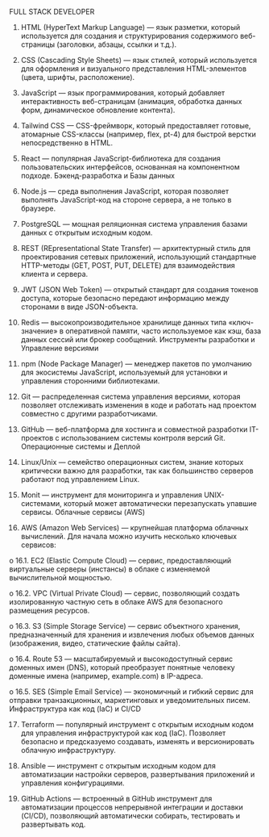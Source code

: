   FULL STACK DEVELOPER

1.	HTML (HyperText Markup Language) — язык разметки, который используется для создания и структурирования содержимого веб-страницы (заголовки, абзацы, ссылки и т.д.).

2.	CSS (Cascading Style Sheets) — язык стилей, который используется для оформления и визуального представления HTML-элементов (цвета, шрифты, расположение).

3.	JavaScript — язык программирования, который добавляет интерактивность веб-страницам (анимация, обработка данных форм, динамическое обновление контента).

4.	Tailwind CSS — CSS-фреймворк, который предоставляет готовые, атомарные CSS-классы (например, flex, pt-4) для быстрой верстки непосредственно в HTML.

5.	React — популярная JavaScript-библиотека для создания пользовательских интерфейсов, основанная на компонентном подходе.
Бэкенд-разработка и Базы данных

6.	Node.js — среда выполнения JavaScript, которая позволяет выполнять JavaScript-код на стороне сервера, а не только в браузере.

7.	PostgreSQL — мощная реляционная система управления базами данных с открытым исходным кодом.

8.	REST (REpresentational State Transfer) — архитектурный стиль для проектирования сетевых приложений, использующий стандартные HTTP-методы (GET, POST, PUT, DELETE) для взаимодействия клиента и сервера.

9.	JWT (JSON Web Token) — открытый стандарт для создания токенов доступа, которые безопасно передают информацию между сторонами в виде JSON-объекта.

10.	Redis — высокопроизводительное хранилище данных типа «ключ-значение» в оперативной памяти, часто используемое как кэш, база данных сессий или брокер сообщений.
Инструменты разработки и Управление версиями

11.	npm (Node Package Manager) — менеджер пакетов по умолчанию для экосистемы JavaScript, используемый для установки и управления сторонними библиотеками.

12.	Git — распределенная система управления версиями, которая позволяет отслеживать изменения в коде и работать над проектом совместно с другими разработчиками.

13.	GitHub — веб-платформа для хостинга и совместной разработки IT-проектов с использованием системы контроля версий Git.
Операционные системы и Деплой

14.	Linux/Unix — семейство операционных систем, знание которых критически важно для разработки, так как большинство серверов работают под управлением Linux.

15.	Monit — инструмент для мониторинга и управления UNIX-системами, который может автоматически перезапускать упавшие сервисы.
Облачные сервисы (AWS)

16.	AWS (Amazon Web Services) — крупнейшая платформа облачных вычислений. Для начала можно изучить несколько ключевых сервисов:

o	16.1. EC2 (Elastic Compute Cloud) — сервис, предоставляющий виртуальные серверы (инстансы) в облаке с изменяемой вычислительной мощностью.

o	16.2. VPC (Virtual Private Cloud) — сервис, позволяющий создать изолированную частную сеть в облаке AWS для безопасного размещения ресурсов.

o	16.3. S3 (Simple Storage Service) — сервис объектного хранения, предназначенный для хранения и извлечения любых объемов данных (изображения, видео, статические файлы сайта).

o	16.4. Route 53 — масштабируемый и высокодоступный сервис доменных имен (DNS), который преобразует понятные человеку доменные имена (например, example.com) в IP-адреса.

o	16.5. SES (Simple Email Service) — экономичный и гибкий сервис для отправки транзакционных, маркетинговых и уведомительных писем.
Инфраструктура как код (IaC) и CI/CD

17.	Terraform — популярный инструмент с открытым исходным кодом для управления инфраструктурой как код (IaC). Позволяет безопасно и предсказуемо создавать, изменять и версионировать облачную инфраструктуру.

18.	Ansible — инструмент с открытым исходным кодом для автоматизации настройки серверов, развертывания приложений и управления конфигурациями.

19.	GitHub Actions — встроенный в GitHub инструмент для автоматизации процессов непрерывной интеграции и доставки (CI/CD), позволяющий автоматически собирать, тестировать и развертывать код.

